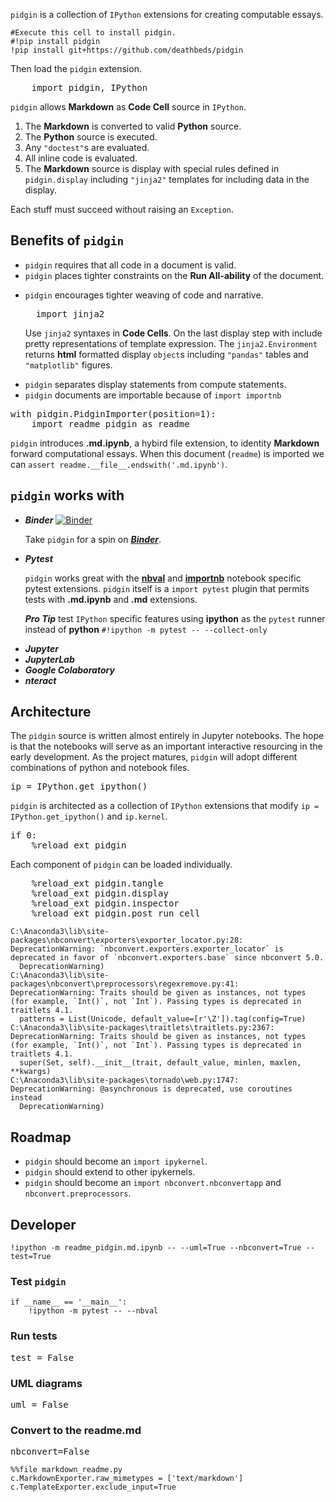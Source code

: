 
`pidgin` is a collection of `IPython` extensions for creating computable essays.

    #Execute this cell to install pidgin.
    #!pip install pidgin
    !pip install git+https://github.com/deathbeds/pidgin

Then load the `pidgin` extension.


<div class="highlight"><pre><span></span>    <span class="kn">import</span> <span class="nn">pidgin</span><span class="o">,</span> <span class="nn">IPython</span>
</pre></div>
<p><code>pidgin</code> allows <strong>Markdown</strong> as <strong>Code Cell</strong> source in <code>IPython</code>.</p>
<ol>
<li>The <strong>Markdown</strong> is converted to valid <strong>Python</strong> source.</li>
<li>The <strong>Python</strong> source is executed.</li>
<li>Any <code>"doctest"</code>s are evaluated.</li>
<li>All inline code is evaluated.</li>
<li>The <strong>Markdown</strong> source is display with special rules defined in <code>pidgin.display</code> including <code>"jinja2"</code> templates
for including data in the display.</li>
</ol>
<p>Each stuff must succeed without raising an <code>Exception</code>.</p>



<h2>Benefits of <code>pidgin</code></h2>
<ul>
<li><code>pidgin</code> requires that all code in a document is valid.</li>
<li><code>pidgin</code> places tighter constraints on the <strong>Run All-ability</strong> of the document.</li>
<li><p><code>pidgin</code> encourages tighter weaving of code and narrative.</p>
<div class="highlight"><pre><span></span>  <span class="kn">import</span> <span class="nn">jinja2</span>
</pre></div>
<p>Use <code>jinja2</code> syntaxes in <strong>Code Cells</strong>.  On the last display step with include 
  pretty representations of template expression.  The <code>jinja2.Environment</code> returns <strong>html</strong> formatted
  display <code>object</code>s including <code>"pandas"</code> tables and <code>"matplotlib"</code> figures.</p>
</li>
<li><code>pidgin</code> separates display statements from compute statements.</li>
<li><code>pidgin</code> documents are importable because of <code>import importnb</code>        </li>
</ul>
<div class="highlight"><pre><span></span><span class="k">with</span> <span class="n">pidgin</span><span class="o">.</span><span class="n">PidginImporter</span><span class="p">(</span><span class="n">position</span><span class="o">=</span><span class="mi">1</span><span class="p">):</span>
    <span class="kn">import</span> <span class="nn">readme_pidgin</span> <span class="kn">as</span> <span class="nn">readme</span>
</pre></div>


`pidgin` introduces __.md.ipynb__, a hybird file extension, to identity __Markdown__ forward computational essays. When
this document (`readme`) is imported we can `assert readme.__file__.endswith('.md.ipynb')`.


<h2><code>pidgin</code> works with</h2>
<ul>
<li><p><strong><em>Binder</em></strong> <a href="https://mybinder.org/v2/gh/deathbeds/pidgin/master?filepath=readme.ipynb"><img src="https://mybinder.org/badge.svg" alt="Binder"></a></p>
<p>Take <code>pidgin</code> for a spin on <a href="https://mybinder.org/v2/gh/deathbeds/pidgin/master?filepath=readme.ipynb"><strong><em>Binder</em></strong></a>.</p>
</li>
<li><p><strong><em>Pytest</em></strong> <a href="https://github.com/pytest-dev"><img src="https://avatars1.githubusercontent.com/u/8897583?s=40&amp;v=4" alt=""></a></p>
<p><code>pidgin</code> works great with the <a href="https://github.com/computationalmodelling/nbval"><strong>nbval</strong></a> and <a href="https://github.com/deathbeds/importnb"><strong>importnb</strong></a> notebook specific pytest extensions.  <code>pidgin</code> itself is a <code>import pytest</code>
  plugin that permits tests with <strong>.md.ipynb</strong> and <strong>.md</strong> extensions.</p>
<p><strong><em>Pro Tip</em></strong> test <code>IPython</code> specific features using <strong>ipython</strong> as the <code>pytest</code> runner instead of <strong>python</strong> <code>#!ipython -m pytest -- --collect-only</code></p>
</li>
<li><strong><em>Jupyter</em></strong> <a href="https://github.com/jupyterlab"><img src="https://avatars1.githubusercontent.com/u/7388996?s=40" alt=""></a> </li>
<li><strong><em>JupyterLab</em></strong> <a href="https://github.com/jupyterlab"><img src="https://avatars1.githubusercontent.com/u/22800682?s=40" alt=""></a> </li>
<li><strong><em>Google Colaboratory</em></strong> <a href="https://colab.research.google.com/github/deathbeds/pidgin/blob/mistune/readme.ipynb"><img src="https://avatars0.githubusercontent.com/u/33467679?s=40" alt=""></a></li>
<li><strong><em>nteract</em></strong> <a href="https://nteract.io"><img src="https://avatars0.githubusercontent.com/u/12401040?s=40" alt=""></a></li>
</ul>



<h2>Architecture</h2>
<p>The <code>pidgin</code> source is written almost entirely in Jupyter notebooks.  The hope is that the notebooks will serve as an important
interactive resourcing in the early development.  As the project matures, <code>pidgin</code> will adopt different combinations of python
and notebook files.</p>
<div class="highlight"><pre><span></span><span class="n">ip</span> <span class="o">=</span> <span class="n">IPython</span><span class="o">.</span><span class="n">get_ipython</span><span class="p">()</span>
</pre></div>
<p><code>pidgin</code> is architected as a collection of <code>IPython</code> extensions that modify <code>ip = IPython.get_ipython()</code> and <code>ip.kernel</code>.</p>
<div class="highlight"><pre><span></span><span class="k">if</span> <span class="mi">0</span><span class="p">:</span>
    <span class="o">%</span><span class="k">reload_ext</span> pidgin
</pre></div>
<p>Each component of <code>pidgin</code> can be loaded individually.</p>
<div class="highlight"><pre><span></span>    <span class="o">%</span><span class="k">reload_ext</span> pidgin.tangle
    <span class="o">%</span><span class="k">reload_ext</span> pidgin.display
    <span class="o">%</span><span class="k">reload_ext</span> pidgin.inspector
    <span class="o">%</span><span class="k">reload_ext</span> pidgin.post_run_cell
</pre></div>


    C:\Anaconda3\lib\site-packages\nbconvert\exporters\exporter_locator.py:28: DeprecationWarning: `nbconvert.exporters.exporter_locator` is deprecated in favor of `nbconvert.exporters.base` since nbconvert 5.0.
      DeprecationWarning)
    C:\Anaconda3\lib\site-packages\nbconvert\preprocessors\regexremove.py:41: DeprecationWarning: Traits should be given as instances, not types (for example, `Int()`, not `Int`). Passing types is deprecated in traitlets 4.1.
      patterns = List(Unicode, default_value=[r'\Z']).tag(config=True)
    C:\Anaconda3\lib\site-packages\traitlets\traitlets.py:2367: DeprecationWarning: Traits should be given as instances, not types (for example, `Int()`, not `Int`). Passing types is deprecated in traitlets 4.1.
      super(Set, self).__init__(trait, default_value, minlen, maxlen, **kwargs)
    C:\Anaconda3\lib\site-packages\tornado\web.py:1747: DeprecationWarning: @asynchronous is deprecated, use coroutines instead
      DeprecationWarning)
    


<h2>Roadmap</h2>
<ul>
<li><code>pidgin</code> should become an <code>import ipykernel</code>.</li>
<li><code>pidgin</code> should extend to other ipykernels.</li>
<li><code>pidgin</code> should become an <code>import nbconvert.nbconvertapp</code> and <code>nbconvert.preprocessors</code>.</li>
</ul>


## Developer
    

    !ipython -m readme_pidgin.md.ipynb -- --uml=True --nbconvert=True --test=True

### Test `pidgin`

    if __name__ == '__main__':
        !ipython -m pytest -- --nbval


<h3>Run tests</h3>
<div class="highlight"><pre><span></span><span class="n">test</span> <span class="o">=</span> <span class="bp">False</span>
</pre></div>



<h3>UML diagrams</h3>
<div class="highlight"><pre><span></span><span class="n">uml</span> <span class="o">=</span> <span class="bp">False</span>
</pre></div>



<h3>Convert to the <strong>readme.md</strong></h3>
<div class="highlight"><pre><span></span><span class="n">nbconvert</span><span class="o">=</span><span class="bp">False</span>
</pre></div>


    %%file markdown_readme.py
    c.MarkdownExporter.raw_mimetypes = ['text/markdown']
    c.TemplateExporter.exclude_input=True
